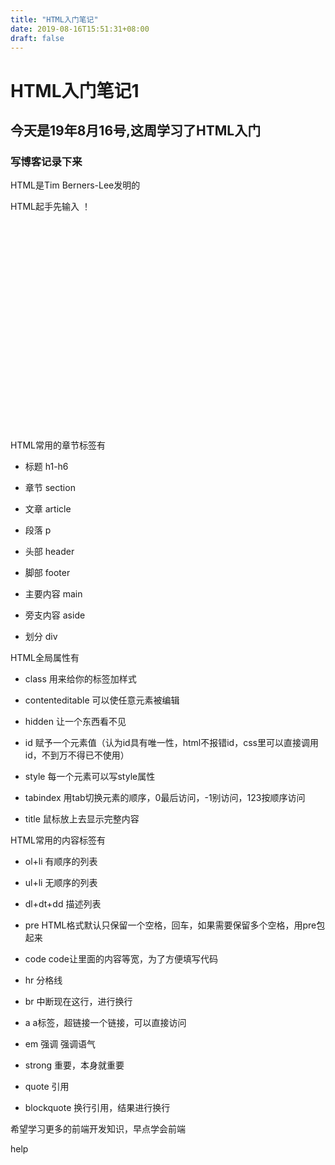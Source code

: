 ```yaml
---
title: "HTML入门笔记"
date: 2019-08-16T15:51:31+08:00
draft: false
---
```


# HTML入门笔记1

## 今天是19年8月16号,这周学习了HTML入门

### 写博客记录下来

HTML是Tim Berners-Lee发明的

HTML起手先输入 ！

<code>

<!DOCTYPE html>

<html lang="en">

<head>

<meta charset="UTF-8">

<meta name="viewport" content="width=device-width, 
initial-scale=1.0">

<meta http-equiv="X-UA-Compatible" content="ie=edge">

<meta http-equiv="X-UA-Compatible" content="ie=edge">

</head>

<body>

</body>

</html>

</code>

HTML常用的章节标签有

* 标题  h1-h6

* 章节  section

* 文章  article

* 段落  p

* 头部  header

* 脚部  footer

* 主要内容 main

* 旁支内容 aside

* 划分  div

HTML全局属性有

* class 用来给你的标签加样式

* contenteditable 可以使任意元素被编辑

* hidden 让一个东西看不见

* id 赋予一个元素值（认为id具有唯一性，html不报错id，css里可以直接调用id，不到万不得已不使用）

* style 每一个元素可以写style属性

* tabindex 用tab切换元素的顺序，0最后访问，-1别访问，123按顺序访问

* title    鼠标放上去显示完整内容

HTML常用的内容标签有

* ol+li 有顺序的列表

* ul+li 无顺序的列表

* dl+dt+dd 描述列表

* pre HTML格式默认只保留一个空格，回车，如果需要保留多个空格，用pre包起来

* code code让里面的内容等宽，为了方便填写代码

* hr 分格线

* br 中断现在这行，进行换行

* a  a标签，超链接一个链接，可以直接访问

* em 强调 强调语气

* strong 重要，本身就重要

* quote 引用

* blockquote 换行引用，结果进行换行

希望学习更多的前端开发知识，早点学会前端

help


